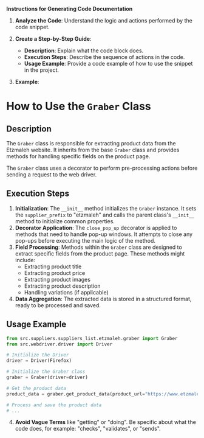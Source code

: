 **Instructions for Generating Code Documentation**

1. **Analyze the Code**: Understand the logic and actions performed by the code snippet.

2. **Create a Step-by-Step Guide**:
    - **Description**: Explain what the code block does.
    - **Execution Steps**: Describe the sequence of actions in the code.
    - **Usage Example**: Provide a code example of how to use the snippet in the project.

3. **Example**:

How to Use the `Graber` Class
=========================================================================================

Description
-------------------------
The `Graber` class is responsible for extracting product data from the Etzmaleh website. It inherits from the base `Graber` class and provides methods for handling specific fields on the product page. 

The `Graber` class uses a decorator to perform pre-processing actions before sending a request to the web driver. 

Execution Steps
-------------------------
1. **Initialization**: The `__init__` method initializes the `Graber` instance. It sets the `supplier_prefix` to "etzmaleh" and calls the parent class's `__init__` method to initialize common properties.
2. **Decorator Application**: The `close_pop_up` decorator is applied to methods that need to handle pop-up windows. It attempts to close any pop-ups before executing the main logic of the method.
3. **Field Processing**: Methods within the `Graber` class are designed to extract specific fields from the product page.  These methods might include:
    - Extracting product title
    - Extracting product price
    - Extracting product images
    - Extracting product description
    - Handling variations (if applicable)
4. **Data Aggregation**: The extracted data is stored in a structured format, ready to be processed and saved.

Usage Example
-------------------------

```python
from src.suppliers.suppliers_list.etzmaleh.graber import Graber
from src.webdriver.driver import Driver

# Initialize the Driver
driver = Driver(Firefox)

# Initialize the Graber class
graber = Graber(driver=driver)

# Get the product data
product_data = graber.get_product_data(product_url="https://www.etzmaleh.com/product-page-url")

# Process and save the product data
# ... 
```

4. **Avoid Vague Terms** like "getting" or "doing". Be specific about what the code does, for example: "checks", "validates", or "sends".